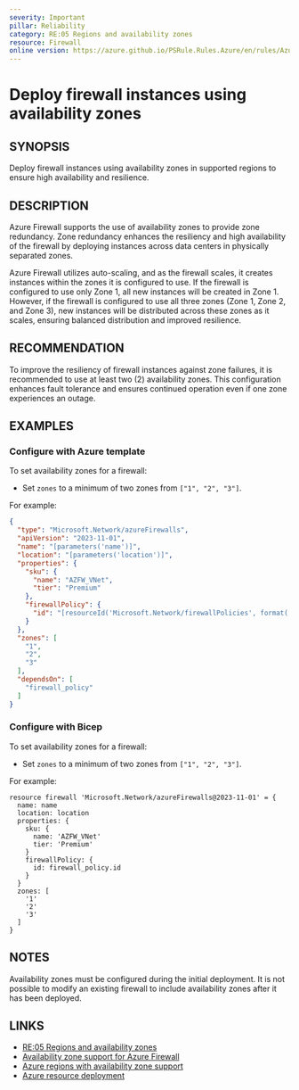 ```yaml
---
severity: Important
pillar: Reliability
category: RE:05 Regions and availability zones
resource: Firewall
online version: https://azure.github.io/PSRule.Rules.Azure/en/rules/Azure.Firewall.AvailabilityZones/
---
```


# Deploy firewall instances using availability zones

## SYNOPSIS

Deploy firewall instances using availability zones in supported regions to ensure high availability and resilience.

## DESCRIPTION

Azure Firewall supports the use of availability zones to provide zone redundancy. Zone redundancy enhances the resiliency and high availability of the firewall by deploying instances across data centers in physically separated zones.

Azure Firewall utilizes auto-scaling, and as the firewall scales, it creates instances within the zones it is configured to use. If the firewall is configured to use only Zone 1, all new instances will be created in Zone 1. However, if the firewall is configured to use all three zones (Zone 1, Zone 2, and Zone 3), new instances will be distributed across these zones as it scales, ensuring balanced distribution and improved resilience.

## RECOMMENDATION

To improve the resiliency of firewall instances against zone failures, it is recommended to use at least two (2) availability zones. This configuration enhances fault tolerance and ensures continued operation even if one zone experiences an outage.

## EXAMPLES

### Configure with Azure template

To set availability zones for a firewall:

- Set `zones` to a minimum of two zones from `["1", "2", "3"]`.

For example:

```json
{
  "type": "Microsoft.Network/azureFirewalls",
  "apiVersion": "2023-11-01",
  "name": "[parameters('name')]",
  "location": "[parameters('location')]",
  "properties": {
    "sku": {
      "name": "AZFW_VNet",
      "tier": "Premium"
    },
    "firewallPolicy": {
      "id": "[resourceId('Microsoft.Network/firewallPolicies', format('{0}_policy', parameters('name')))]"
    }
  },
  "zones": [
    "1",
    "2",
    "3"
  ],
  "dependsOn": [
    "firewall_policy"
  ]
}
```

### Configure with Bicep

To set availability zones for a firewall:

- Set `zones` to a minimum of two zones from `["1", "2", "3"]`.

For example:

```bicep
resource firewall 'Microsoft.Network/azureFirewalls@2023-11-01' = {
  name: name
  location: location
  properties: {
    sku: {
      name: 'AZFW_VNet'
      tier: 'Premium'
    }
    firewallPolicy: {
      id: firewall_policy.id
    }
  }
  zones: [
    '1'
    '2'
    '3'
  ]
}
```

## NOTES

Availability zones must be configured during the initial deployment. It is not possible to modify an existing firewall to include availability zones after it has been deployed.

## LINKS

- [RE:05 Regions and availability zones](https://learn.microsoft.com/azure/well-architected/reliability/regions-availability-zones)
- [Availability zone support for Azure Firewall](https://learn.microsoft.com/azure/firewall/features#availability-zones)
- [Azure regions with availability zone support](https://learn.microsoft.com/azure/reliability/availability-zones-service-support#azure-regions-with-availability-zone-support)
- [Azure resource deployment](https://learn.microsoft.com/azure/templates/microsoft.network/azurefirewalls)
